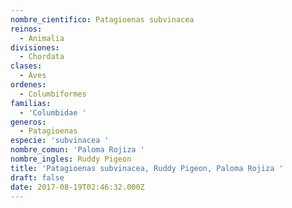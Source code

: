 ```yaml
---
nombre_cientifico: Patagioenas subvinacea
reinos:
  - Animalia
divisiones:
  - Chordata
clases:
  - Aves
ordenes:
  - Columbiformes
familias:
  - 'Columbidae '
generos:
  - Patagioenas
especie: 'subvinacea '
nombre_comun: 'Paloma Rojiza '
nombre_ingles: Ruddy Pigeon
title: 'Patagioenas subvinacea, Ruddy Pigeon, Paloma Rojiza '
draft: false
date: 2017-08-19T02:46:32.000Z
---
```



